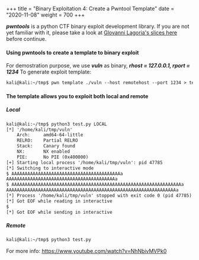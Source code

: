 +++
title = "Binary Exploitation 4: Create a Pwntool Template"
date = "2020-11-08"
weight = 700
+++

***pwntools*** is a python CTF binary exploit development library. If you are not yet familiar with it, please take a look at [Glovanni Lagoria's slices here](https://www.fweefwop.club/resource/exploitation_slides.pdf) before continue. 

#### Using pwntools to create a template to binary exploit    
     
For demostration purpose, we use ***vuln*** as binary, ***rhost = 127.0.0.1, rport = 1234***
To generate exploit template:   
```html
kali@kali:~/tmp$ pwn template ./vuln --host remotehost --port 1234 > test.py
```   
#### The template allows you to exploit both local and remote ####    
    
##### Local
````html
kali@kali:~/tmp$ python3 test.py LOCAL
[*] '/home/kali/tmp/vuln'
    Arch:     amd64-64-little
    RELRO:    Partial RELRO
    Stack:    Canary found
    NX:       NX enabled
    PIE:      No PIE (0x400000)
[+] Starting local process '/home/kali/tmp/vuln': pid 47785
[*] Switching to interactive mode
$ AAAAAAAAAAAAAAAAAAAAAAAAAAAAAAAAAAAAAAAAAa
AAAAAAAAAAAAAAAAAAAAAAAAAAAAAAAAAAAAAAAAAa
$ AAAAAAAAAAAAAAAAAAAAAAAAAAAAAAAAAAAAAAAAAAAAAAAAAAAAAAAAAAAAAAAAa
AAAAAAAAAAAAAAAAAAAAAAAAAAAAAAAAAAAAAAAAAAAAAAAAAAAAAAAAAAAAAAAAa
[*] Process '/home/kali/tmp/vuln' stopped with exit code 0 (pid 47785)
[*] Got EOF while reading in interactive
$ 
[*] Got EOF while sending in interactive
```````   
##### Remote
```html 
kali@kali:~/tmp$ python3 test.py

```

For more info: https://www.youtube.com/watch?v=NhNbivMVPk0
